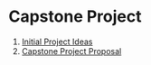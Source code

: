 # Capstone Project

1) [Initial Project Ideas](initial-project-ideas.md)
2) [Capstone Project Proposal](capstone-project-proposal.md)